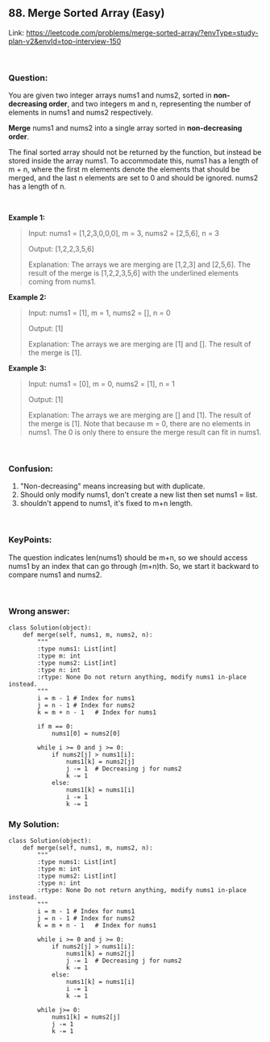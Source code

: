 ## 88. Merge Sorted Array (Easy)

Link: https://leetcode.com/problems/merge-sorted-array/?envType=study-plan-v2&envId=top-interview-150

<br>

### Question:
You are given two integer arrays nums1 and nums2, sorted in **non-decreasing order**, and two integers m and n, representing the number of elements in nums1 and nums2 respectively.

**Merge** nums1 and nums2 into a single array sorted in **non-decreasing order**.

The final sorted array should not be returned by the function, but instead be stored inside the array nums1. To accommodate this, nums1 has a length of m + n, where the first m elements denote the elements that should be merged, and the last n elements are set to 0 and should be ignored. nums2 has a length of n.  

<br>

**Example 1:**
> Input: nums1 = [1,2,3,0,0,0], m = 3, nums2 = [2,5,6], n = 3
> 
> Output: [1,2,2,3,5,6]
>
> Explanation: The arrays we are merging are [1,2,3] and [2,5,6].
The result of the merge is [1,2,2,3,5,6] with the underlined elements coming from nums1.

**Example 2:**
> Input: nums1 = [1], m = 1, nums2 = [], n = 0
> 
> Output: [1]
> 
>Explanation: The arrays we are merging are [1] and [].
The result of the merge is [1].

**Example 3:**
>Input: nums1 = [0], m = 0, nums2 = [1], n = 1
>
>Output: [1]
>
>Explanation: The arrays we are merging are [] and [1].
The result of the merge is [1].
Note that because m = 0, there are no elements in nums1. The 0 is only there to ensure the merge result can fit in nums1.

<br>

### Confusion: 
1. "Non-decreasing" means increasing but with duplicate.
2. Should only modify nums1, don't create a new list then set nums1 = list. 
3. shouldn't append to nums1, it's fixed to m+n length.

<br>

### KeyPoints: 
The question indicates len(nums1) should be m+n, so we should access nums1 by an index that can go through (m+n)th. So, we start it backward to compare nums1 and nums2.

<br>

### Wrong answer:
```
class Solution(object):
    def merge(self, nums1, m, nums2, n):
        """
        :type nums1: List[int]
        :type m: int
        :type nums2: List[int]
        :type n: int
        :rtype: None Do not return anything, modify nums1 in-place instead.
        """
        i = m - 1 # Index for nums1
        j = n - 1 # Index for nums2
        k = m + n - 1   # Index for nums1

        if m == 0:
            nums1[0] = nums2[0]

        while i >= 0 and j >= 0:
            if nums2[j] > nums1[i]:
                nums1[k] = nums2[j]
                j -= 1  # Decreasing j for nums2
                k -= 1
            else:
                nums1[k] = nums1[i]
                i -= 1
                k -= 1
```

### My Solution:
```
class Solution(object):
    def merge(self, nums1, m, nums2, n):
        """
        :type nums1: List[int]
        :type m: int
        :type nums2: List[int]
        :type n: int
        :rtype: None Do not return anything, modify nums1 in-place instead.
        """
        i = m - 1 # Index for nums1
        j = n - 1 # Index for nums2
        k = m + n - 1   # Index for nums1

        while i >= 0 and j >= 0:
            if nums2[j] > nums1[i]:
                nums1[k] = nums2[j]
                j -= 1  # Decreasing j for nums2
                k -= 1
            else:
                nums1[k] = nums1[i]
                i -= 1
                k -= 1

        while j>= 0:
            nums1[k] = nums2[j]
            j -= 1
            k -= 1
```
